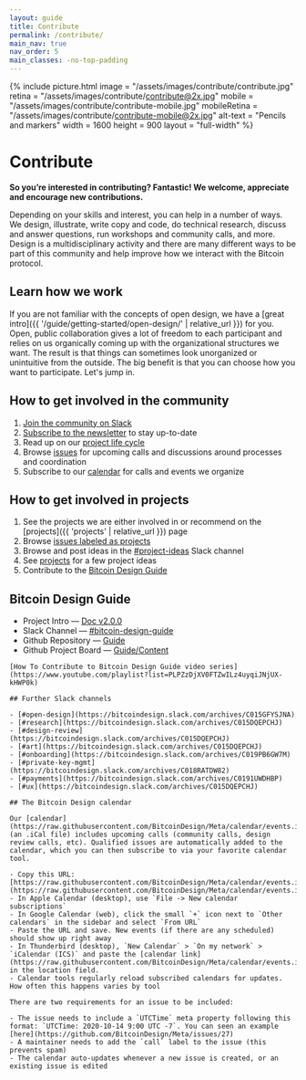 ```yaml
---
layout: guide
title: Contribute
permalink: /contribute/
main_nav: true
nav_order: 5
main_classes: -no-top-padding
---
```


{% include picture.html
   image = "/assets/images/contribute/contribute.jpg"
   retina = "/assets/images/contribute/contribute@2x.jpg"
   mobile = "/assets/images/contribute/contribute-mobile.jpg"
   mobileRetina = "/assets/images/contribute/contribute-mobile@2x.jpg"
   alt-text = "Pencils and markers"
   width = 1600
   height = 900
   layout = "full-width"
%}

# Contribute

**So you’re interested in contributing? Fantastic! We welcome, appreciate and encourage new contributions.**

Depending on your skills and interest, you can help in a number of ways. We design, illustrate, write copy and code, do technical research, discuss and answer questions, run workshops and community calls, and more. Design is a multidisciplinary activity and there are many different ways to be part of this community and help improve how we interact with the Bitcoin protocol.


## Learn how we work

If you are not familiar with the concepts of open design, we have a [great intro]({{ '/guide/getting-started/open-design/' | relative_url }}) for you. Open, public collaboration gives a lot of freedom to each participant and relies on us organically coming up with the organizational structures we want. The result is that things can sometimes look unorganized or unintuitive from the outside. The big benefit is that you can choose how you want to participate. Let's jump in.

## How to get involved in the community

1. [Join the community on Slack](https://join.slack.com/t/bitcoindesign/shared_invite/zt-gytq2snl-4TEWJOTKrXRCB4YLBoDunA)
2. [Subscribe to the newsletter](https://bitcoindesign.substack.com) to stay up-to-date
2. Read up on our [project life cycle](projects.md)
3. Browse [issues](https://github.com/BitcoinDesign/Meta/issues) for upcoming calls and discussions around processes and coordination
4. Subscribe to our [calendar](https://raw.githubusercontent.com/BitcoinDesign/Meta/calendar/events.ical) for calls and events we organize

## How to get involved in projects

1. See the projects we are either involved in or recommend on the [projects]({{ 'projects' | relative_url }}) page
1. Browse [issues labeled as projects](https://github.com/BitcoinDesign/Meta/issues?q=is%3Aopen+is%3Aissue+label%3Aproject)
2. Browse and post ideas in the [#project-ideas](https://bitcoindesign.slack.com/archives/C0174N5KUF9) Slack channel
1. See [projects](projects.md) for a few project ideas
1. Contribute to the [Bitcoin Design Guide](https://github.com/BitcoinDesign/Guide)

## Bitcoin Design Guide

- Project Intro — [Doc v2.0.0](https://docs.google.com/document/d/1YiYeRIybGmxmErCOI4Jc8Qajz3JGM1JYVfUtpzyCzSk/edit?usp=sharing)
- Slack Channel — [#bitcoin-design-guide](https://bitcoindesign.slack.com/archives/C015856BDME)
- Github Repository — [Guide](https://github.com/BitcoinDesign/Guide)
- Github Project Board — [Guide/Content](https://github.com/BitcoinDesign/Guide/projects/1)
```suggestion
[How To Contribute to Bitcoin Design Guide video series](https://www.youtube.com/playlist?list=PLPZzDjXV0FTZwILz4uyqiJNjUX-kHWP0k)

## Further Slack channels

- [#open-design](https://bitcoindesign.slack.com/archives/C015GFYSJNA)
- [#research](https://bitcoindesign.slack.com/archives/C015DQEPCHJ)
- [#design-review](https://bitcoindesign.slack.com/archives/C015DQEPCHJ)
- [#art](https://bitcoindesign.slack.com/archives/C015DQEPCHJ)
- [#onboarding](https://bitcoindesign.slack.com/archives/C019PB6GW7M)
- [#private-key-mgmt](https://bitcoindesign.slack.com/archives/C018RATDW82)
- [#payments](https://bitcoindesign.slack.com/archives/C0191UWDHBP)
- [#ux](https://bitcoindesign.slack.com/archives/C015DQEPCHJ)

## The Bitcoin Design calendar

Our [calendar](https://raw.githubusercontent.com/BitcoinDesign/Meta/calendar/events.ical) (an .iCal file) includes upcoming calls (community calls, design review calls, etc). Qualified issues are automatically added to the calendar, which you can then subscribe to via your favorite calendar tool.

- Copy this URL: [https://raw.githubusercontent.com/BitcoinDesign/Meta/calendar/events.ical](https://raw.githubusercontent.com/BitcoinDesign/Meta/calendar/events.ical)
- In Apple Calendar (desktop), use `File -> New calendar subscriptions`
- In Google Calendar (web), click the small `+` icon next to `Other calendars` in the sidebar and select `From URL`
- Paste the URL and save. New events (if there are any scheduled) should show up right away
- In Thunderbird (desktop), `New Calendar` > `On my network` > `iCalendar (ICS)` and paste the [calendar link](https://raw.githubusercontent.com/BitcoinDesign/Meta/calendar/events.ical) in the location field.
- Calendar tools regularly reload subscribed calendars for updates. How often this happens varies by tool

There are two requirements for an issue to be included:

- The issue needs to include a `UTCTime` meta property following this format: `UTCTime: 2020-10-14 9:00 UTC -7`. You can seen an example [here](https://github.com/BitcoinDesign/Meta/issues/27)
- A maintainer needs to add the `call` label to the issue (this prevents spam)
- The calendar auto-updates whenever a new issue is created, or an existing issue is edited
